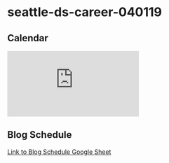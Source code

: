 # seattle-ds-career-040119

## Calendar
<iframe src="https://calendar.google.com/calendar/embed?mode=AGENDA&amp;height=600&amp;wkst=2&amp;hl=en&amp;bgcolor=%23FFFFFF&amp;src=flatironschool.com_cv7eo6febof3d2liruspmibgbk%40group.calendar.google.com&amp;color=%238C500B&amp;ctz=America%2FLos_Angeles" style="border-width:0 width:auto height:600px" frameborder="0" scrolling="no"></iframe>

## Blog Schedule
[Link to Blog Schedule Google Sheet](https://docs.google.com/spreadsheets/d/1naGaeDJ1Te4bYx5O7R-nRFLXIX_C5mQABB30zt3Aps4/edit?usp=sharing)

<!--
## Module 1 💙 + 💻
| Topic            | Code                |
| -----            | ----                |
| 1. Topic of the Lecture | [Code](<URL Goes Here>) |
| 2. Topic of the Lecture | [Code](<URL Goes Here>) |
-->

